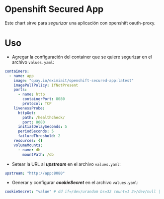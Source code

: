 # Openshift Secured App

Este chart sirve para *segurizar* una aplicación con openshift oauth-proxy.

# Uso

- Agregar la configuración del container que se quiere segurizar en el archivo `values.yaml`:

```yaml
containers:
  - name: app
    image: "quay.io/eximiait/openshift-secured-app:latest"
    imagePullPolicy: IfNotPresent
    ports:
      - name: http
        containerPort: 8080
        protocol: TCP
    livenessProbe:
      httpGet:
        path: /healthcheck/
        port: 8080
      initialDelaySeconds: 5
      periodSeconds: 5
      failureThreshold: 2
    resources: {}
    volumeMounts:
      - name: db
        mountPath: /db
```
- Setear la URL al ***upstream*** en el archivo `values.yaml`:

```yaml
upstream: "http://app:8080"
```

- Generar y configurar ***cookieSecret*** en el archivo `values.yaml`:

```yaml
cookieSecret: "value" # dd if=/dev/urandom bs=32 count=1 2>/dev/null | base64 | tr -d -- '\n' | tr -- '+/' '-_'; echo
```
